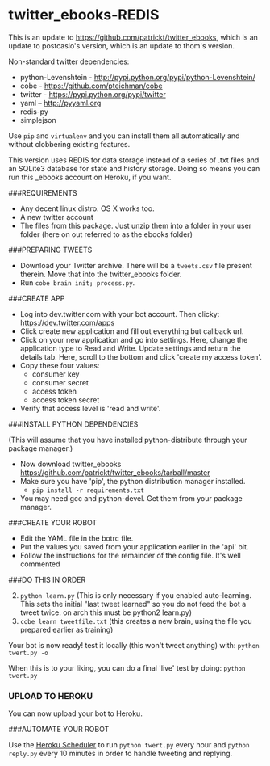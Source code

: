 # twitter_ebooks-REDIS

This is an update to https://github.com/patrickt/twitter_ebooks, which is an update to postcasio's version, which is an update to thom's version.

Non-standard twitter dependencies:
* python-Levenshtein - http://pypi.python.org/pypi/python-Levenshtein/
* cobe - https://github.com/pteichman/cobe
* twitter - https://pypi.python.org/pypi/twitter
* yaml – http://pyyaml.org
* redis-py
* simplejson

Use `pip` and `virtualenv` and you can install them all automatically and without clobbering existing features.

This version uses REDIS for data storage instead of a series of .txt files and an SQLite3 database for state and history storage. Doing so means you can run this _ebooks account on Heroku, if you want.

###REQUIREMENTS

- Any decent linux distro. OS X works too.
- A new twitter account 
- The files from this package. Just unzip them into a folder in your user folder (here on out referred to as the ebooks folder)

###PREPARING TWEETS

- Download your Twitter archive. There will be a `tweets.csv` file present therein. Move that into the twitter_ebooks folder. 
- Run `cobe brain init; process.py`.

###CREATE APP

- Log into dev.twitter.com with your bot account. Then clicky: https://dev.twitter.com/apps
- Click create new application and fill out everything but callback url.
- Click on your new application and go into settings. Here, change the application type to Read and Write. Update settings and return the details tab. Here, scroll to the bottom and click 'create my access token'.
- Copy these four values: 
  - consumer key 
  - consumer secret 
  - access token 
  - access token secret 
- Verify that access level is 'read and write'.

###INSTALL PYTHON DEPENDENCIES

(This will assume that you have installed python-distribute through your package manager.)
  - Now download twitter_ebooks https://github.com/patrickt/twitter_ebooks/tarball/master 
  - Make sure you have 'pip', the python distribution manager installed.
    - `pip install -r requirements.txt`
  - You may need gcc and python-devel. Get them from your package manager.

###CREATE YOUR ROBOT 

- Edit the YAML file in the botrc file.
- Put the values you saved from your application earlier in the 'api' bit.
- Follow the instructions for the remainder of the config file. It's well commented 

###DO THIS IN ORDER

2. `python learn.py` (This is only necessary if you enabled auto-learning. This sets the initial "last tweet learned" so you do not feed the bot a tweet twice. on arch this must be python2 learn.py) 
4. `cobe learn tweetfile.txt` (this creates a new brain, using the file you prepared earlier as training) 

Your bot is now ready! test it locally (this won't tweet anything) with:
`python twert.py -o`

When this is to your liking, you can do a final 'live' test by doing:
`python twert.py`

### UPLOAD TO HEROKU

You can now upload your bot to Heroku.

###AUTOMATE YOUR ROBOT

Use the [Heroku Scheduler](https://devcenter.heroku.com/articles/scheduler) to run `python twert.py` every hour and `python reply.py` every 10 minutes in order to handle tweeting and replying.